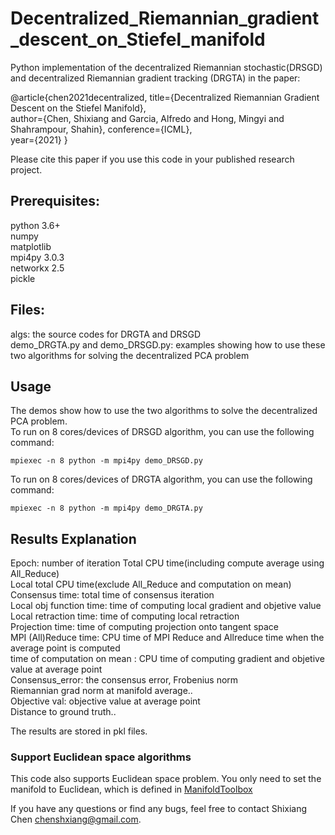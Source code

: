 # Decentralized_Riemannian_gradient_descent_on_Stiefel_manifold
Python implementation of the decentralized Riemannian stochastic(DRSGD) and decentralized Riemannian gradient tracking (DRGTA) in the paper:
  
@article{chen2021decentralized, 
  title={Decentralized Riemannian Gradient Descent on the Stiefel Manifold},  
  author={Chen, Shixiang and Garcia, Alfredo and Hong, Mingyi and Shahrampour, Shahin}, 
  conference={ICML},  
  year={2021} 
}
  
Please cite this paper if you use this code in your published research project. 



## Prerequisites:
python 3.6+   
numpy   
matplotlib  
mpi4py 3.0.3   
networkx 2.5	  
pickle  

## Files:  
algs: the source codes for DRGTA and DRSGD  
demo_DRGTA.py and demo_DRSGD.py:  examples showing how to use these two algorithms for solving the decentralized PCA problem

## Usage
The demos show how to use the two algorithms to solve the decentralized PCA problem.	
To run on 8 cores/devices of DRSGD algorithm, you can use the following command:  

	mpiexec -n 8 python -m mpi4py demo_DRSGD.py
  
To run on 8 cores/devices of DRGTA algorithm, you can use the following command:  

	mpiexec -n 8 python -m mpi4py demo_DRGTA.py 



## Results Explanation 
Epoch:  number of iteration 
Total CPU time(including compute average using All_Reduce)  
Local total CPU time(exclude All_Reduce and computation on mean) 	   
Consensus time: total  time of consensus iteration     
Local obj function time: time of computing local gradient and objetive value     
Local retraction time: time of computing local retraction    
Projection time:  time of computing projection onto tangent space     
MPI (All)Reduce time: CPU time of MPI Reduce and Allreduce time when the average point is computed     
time of computation on mean : CPU time of computing  gradient and objetive value at average point       
Consensus_error:  the consensus error, Frobenius norm     
Riemannian grad norm at manifold average..     
Objective val: objective value at average point      
Distance to ground truth..     
  
The results are stored in pkl files.  

### Support Euclidean space algorithms
This code also supports Euclidean space problem. You only need to set the manifold to Euclidean, which is defined in [ManifoldToolbox](./misc/ManifoldToolbox.py)

If you have any questions or find any bugs, feel free to contact Shixiang Chen chenshxiang@gmail.com.


